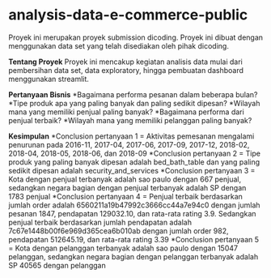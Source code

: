 # analysis-data-e-commerce-public
Proyek ini merupakan proyek submission dicoding. Proyek ini dibuat dengan menggunakan data set yang telah disediakan oleh pihak dicoding.

**Tentang Proyek**
Proyek ini mencakup kegiatan analisis data mulai dari pembersihan data set, data exploratory, hingga pembuatan dashboard menggunakan streamlit.

**Pertanyaan Bisnis**
*Bagaimana performa pesanan dalam beberapa bulan?
*Tipe produk apa yang paling banyak dan paling sedikit dipesan?
*Wilayah mana yang memiliki penjual paling banyak?
*Bagaimana performa dari penjual terbaik?
*Wilayah mana yang memiliki pelanggan paling banyak?

**Kesimpulan**
*Conclusion pertanyaan 1 = Aktivitas pemesanan mengalami penurunan pada 2016-11, 2017-04, 2017-06, 2017-09, 2017-12, 2018-02, 2018-04, 2018-05, 2018-06, dan 2018-09
*Conclusion pertanyaan 2 = Tipe produk yang paling banyak dipesan adalah bed_bath_table dan yang paling sedikit dipesan adalah security_and_services
*Conclusion pertanyaan 3 = Kota dengan penjual terbanyak adalah sao paulo dengan 667 penjual, sedangkan negara bagian dengan penjual terbanyak adalah SP dengan 1783 penjual
*Conclusion pertanyaan 4 = Penjual terbaik berdasarkan jumlah order adalah 6560211a19b47992c3666cc44a7e94c0 dengan jumlah pesanan 1847, pendapatan 129032.10, dan rata-rata rating 3.9. Sedangkan penjual terbaik berdasarkan jumlah pendapatan adalah 7c67e1448b00f6e969d365cea6b010ab dengan jumlah order 982, pendapatan 512645.19, dan rata-rata rating 3.39
*Conclusion pertanyaan 5 = Kota dengan pelanggan terbanyak adalah sao paulo dengan 15047 pelanggan, sedangkan negara bagian dengan pelanggan terbanyak adalah SP 40565 dengan pelanggan
